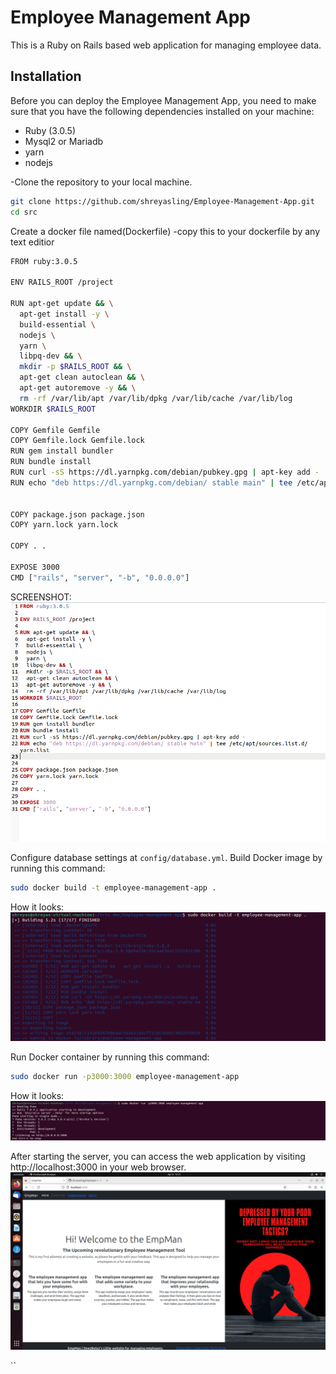 # Employee Management App
This is a Ruby on Rails based web application for managing employee data.

## Installation

Before you can deploy the Employee Management App, you need to make sure that you have the following dependencies installed on your machine:

- Ruby (3.0.5)
- Mysql2 or Mariadb
- yarn
- nodejs

-Clone the repository to your local machine.
```bash
git clone https://github.com/shreyasling/Employee-Management-App.git
cd src
```
Create a docker file named(Dockerfile)
-copy this to your dockerfile by any text editior
```bash
FROM ruby:3.0.5

ENV RAILS_ROOT /project

RUN apt-get update && \
  apt-get install -y \
  build-essential \
  nodejs \
  yarn \
  libpq-dev && \
  mkdir -p $RAILS_ROOT && \
  apt-get clean autoclean && \
  apt-get autoremove -y && \
  rm -rf /var/lib/apt /var/lib/dpkg /var/lib/cache /var/lib/log
WORKDIR $RAILS_ROOT

COPY Gemfile Gemfile
COPY Gemfile.lock Gemfile.lock
RUN gem install bundler
RUN bundle install
RUN curl -sS https://dl.yarnpkg.com/debian/pubkey.gpg | apt-key add -
RUN echo "deb https://dl.yarnpkg.com/debian/ stable main" | tee /etc/apt/sources.list.d/yarn.list


COPY package.json package.json
COPY yarn.lock yarn.lock

COPY . .

EXPOSE 3000
CMD ["rails", "server", "-b", "0.0.0.0"]
```
SCREENSHOT:
![a](https://github.com/shreyasling/Employee-Management-App/blob/shrey/Screenshot%20from%202023-04-08%2016-04-08.png)

Configure database settings at `config/database.yml`.
Build Docker image by running this command:
```bash
sudo docker build -t employee-management-app .
```
How it looks:
![b](https://github.com/shreyasling/Employee-Management-App/blob/shrey/Screenshot%20from%202023-04-08%2016-03-00.png)

Run Docker container by running this command:
```bash
sudo docker run -p3000:3000 employee-management-app
```
How it looks:
![c](https://github.com/shreyasling/Employee-Management-App/blob/shrey/Screenshot%20from%202023-04-08%2016-05-12.png)


After starting the server, you can access the web application by visiting http://localhost:3000 in your web browser.
![D](https://github.com/shreyasling/Employee-Management-App/blob/shrey/Screenshot%20from%202023-04-08%2012-31-59.png)


``


